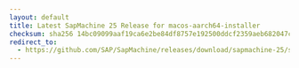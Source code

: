 ```yaml
---
layout: default
title: Latest SapMachine 25 Release for macos-aarch64-installer
checksum: sha256 14bc09099aaf19ca6e2be84df8757e192500ddcf2359aeb682047cdbc599c7fa
redirect_to:
  - https://github.com/SAP/SapMachine/releases/download/sapmachine-25/sapmachine-jdk-25_macos-aarch64_bin.dmg
---
```

